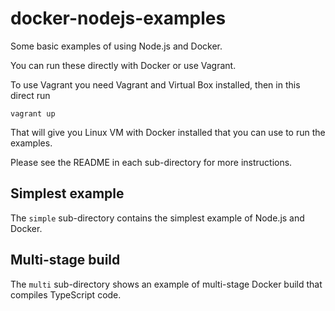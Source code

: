 # docker-nodejs-examples

Some basic examples of using Node.js and Docker.

You can run these directly with Docker or use Vagrant. 

To use Vagrant you need Vagrant and Virtual Box installed, then in this direct run

    vagrant up

That will give you Linux VM with Docker installed that you can use to run the examples.

Please see the README in each sub-directory for more instructions.

## Simplest example

The `simple` sub-directory contains the simplest example of Node.js and Docker.

## Multi-stage build 

The `multi` sub-directory shows an example of multi-stage Docker build that compiles TypeScript code.
